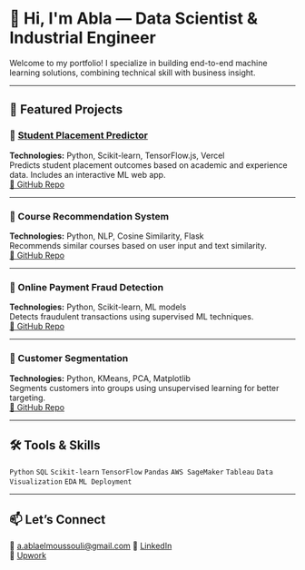 # 👋 Hi, I'm Abla — Data Scientist & Industrial Engineer

Welcome to my portfolio! I specialize in building end-to-end machine learning solutions, combining technical skill with business insight.

---

## 💼 Featured Projects

### 🔹 [Student Placement Predictor](https://employment-predictor.vercel.app/)
**Technologies:** Python, Scikit-learn, TensorFlow.js, Vercel  
Predicts student placement outcomes based on academic and experience data. Includes an interactive ML web app.  
[🔗 GitHub Repo](https://github.com/YOUR_USERNAME/campus-placement-predictor)

---

### 🔹 Course Recommendation System
**Technologies:** Python, NLP, Cosine Similarity, Flask  
Recommends similar courses based on user input and text similarity.  
[🔗 GitHub Repo](https://github.com/YOUR_USERNAME/course-recommender)

---

### 🔹 Online Payment Fraud Detection
**Technologies:** Python, Scikit-learn, ML models  
Detects fraudulent transactions using supervised ML techniques.  
[🔗 GitHub Repo](https://github.com/YOUR_USERNAME/fraud-detection)

---

### 🔹 Customer Segmentation
**Technologies:** Python, KMeans, PCA, Matplotlib  
Segments customers into groups using unsupervised learning for better targeting.  
[🔗 GitHub Repo](https://github.com/YOUR_USERNAME/customer-segmentation)

---

## 🛠 Tools & Skills

`Python` `SQL` `Scikit-learn` `TensorFlow` `Pandas` `AWS SageMaker` `Tableau` `Data Visualization` `EDA` `ML Deployment`

---

## 📫 Let’s Connect

📧 a.ablaelmoussouli@gmail.com 
🔗 [LinkedIn](https://www.linkedin.com/in/abla-e-1b05ab229/)  
🔗 [Upwork](https://www.upwork.com/freelancers/~0168217598a3510b2d)
